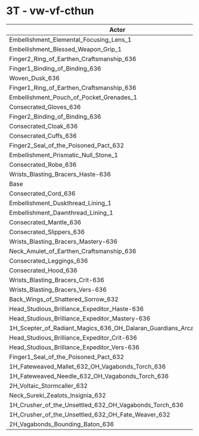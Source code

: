 # 3T - vw-vf-cthun
| Actor | DPS | Increase |
|---|:---:|:---:|
|Embellishment_Elemental_Focusing_Lens_1|1778579|0.29%|
|Embellishment_Blessed_Weapon_Grip_1|1778104|0.26%|
|Finger2_Ring_of_Earthen_Craftsmanship_636|1776171|0.15%|
|Finger1_Binding_of_Binding_636|1776047|0.15%|
|Woven_Dusk_636|1776034|0.15%|
|Finger1_Ring_of_Earthen_Craftsmanship_636|1776021|0.15%|
|Embellishment_Pouch_of_Pocket_Grenades_1|1775826|0.14%|
|Consecrated_Gloves_636|1775822|0.14%|
|Finger2_Binding_of_Binding_636|1775588|0.12%|
|Consecrated_Cloak_636|1773982|0.03%|
|Consecrated_Cuffs_636|1773804|0.02%|
|Finger2_Seal_of_the_Poisoned_Pact_632|1773793|0.02%|
|Embellishment_Prismatic_Null_Stone_1|1773727|0.02%|
|Consecrated_Robe_636|1773681|0.01%|
|Wrists_Blasting_Bracers_Haste-636|1773601|0.01%|
|Base|1773428|0.00%|
|Consecrated_Cord_636|1773331|-0.01%|
|Embellishment_Duskthread_Lining_1|1773330|-0.01%|
|Embellishment_Dawnthread_Lining_1|1773226|-0.01%|
|Consecrated_Mantle_636|1773174|-0.01%|
|Consecrated_Slippers_636|1772959|-0.03%|
|Wrists_Blasting_Bracers_Mastery-636|1771533|-0.11%|
|Neck_Amulet_of_Earthen_Craftsmanship_636|1771404|-0.11%|
|Consecrated_Leggings_636|1770821|-0.15%|
|Consecrated_Hood_636|1770537|-0.16%|
|Wrists_Blasting_Bracers_Crit-636|1770400|-0.17%|
|Wrists_Blasting_Bracers_Vers-636|1770305|-0.18%|
|Back_Wings_of_Shattered_Sorrow_632|1770151|-0.18%|
|Head_Studious_Brilliance_Expeditor_Haste-636|1769881|-0.20%|
|Head_Studious_Brilliance_Expeditor_Mastery-636|1769788|-0.21%|
|1H_Scepter_of_Radiant_Magics_636_OH_Dalaran_Guardians_Arcanotool_632|1767396|-0.34%|
|Head_Studious_Brilliance_Expeditor_Crit-636|1764436|-0.51%|
|Head_Studious_Brilliance_Expeditor_Vers-636|1763651|-0.55%|
|Finger1_Seal_of_the_Poisoned_Pact_632|1755693|-1.00%|
|1H_Fateweaved_Mallet_632_OH_Vagabonds_Torch_636|1750341|-1.30%|
|1H_Fateweaved_Needle_632_OH_Vagabonds_Torch_636|1750181|-1.31%|
|2H_Voltaic_Stormcaller_632|1728676|-2.52%|
|Neck_Sureki_Zealots_Insignia_632|1706421|-3.78%|
|1H_Crusher_of_the_Unsettled_632_OH_Vagabonds_Torch_636|1498890|-15.48%|
|1H_Crusher_of_the_Unsettled_632_OH_Fate_Weaver_632|1492708|-15.83%|
|2H_Vagabonds_Bounding_Baton_636|1448781|-18.31%|

